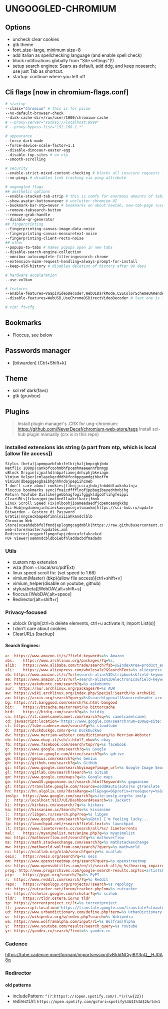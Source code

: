 # UNGOOGLED-CHROMIUM

## Options
- uncheck clear cookies
- gtk theme
- font_size=large, minimum size=8
- add italian as spellchecking language (and enable spell check)
- block notifications globally from "Site settings"(!)
- setup search engines: Searx as default, add ddg, and keep nosearch; use just Tab as shortcut.
- startup: continue where you left off

## Cli flags [now in chromium-flags.conf]
``` sh
# startup
--class="Chromium" # this is for picom
--no-default-browser-check
--disk-cache-dir=/run/user/1000/chromium-cache
# --proxy-server="socks5://localhost:9999"
# --proxy-bypass-list="192.168.1.*"

# appearance
--force-dark-mode
--force-device-scale-factor=1.1
--disable-dinosaur-easter-egg
--disable-top-sites # on ntp
--smooth-scrolling

# security
--enable-strict-mixed-content-checking # blocks all insecure requests from secure contexts (http requests from an http site)
--no-pings # disables link tracking via ping attribute

# ungoogled flags
## aesthetic options
--enable-stacked-tab-strip # this is comfy for enormous amounts of tabs
--show-avatar-button=never # unclutter chromium UI
--bookmark-bar-ntp=never # bookmarks on about:newtab, new-tab-page (useless)
--remove-tabsearch-button
--remove-grab-handle
--disable-qr-generator
## fingerprinting
--fingerprinting-canvas-image-data-noise
--fingerprinting-canvas-measuretext-noise
--fingerprinting-client-rects-noise
## other
--popups-to-tabs # makes popups open in new tabs
--disable-search-engine-collection
--omnibox-autocomplete-filtering=search-chrome
--extension-mime-request-handling=always-prompt-for-install
--keep-old-history # disables deletion of history after 90 days

# hardware acceleration
--use-vulkan

# features
--enable-features=VaapiVideoDecoder,WebUIDarkMode,CSSColorSchemeUARendering,SystemNotifications,QuietNotificationPrompts,ParallelDownloading,ReaderMode,OverlayScrollbar,DisableQRGenerator,SetIpv6ProbeFalse # last two are ungoogled-specific
--disable-features=WebUSB,UseChromeOSDirectVideoDecoder # last one is for hw acc

# vim: ft=cfg
```

## Bookmarks
- Floccus, see below

## Passwords manager
- [bitwarden] {Ctrl+Shift+k}

## Theme
- sol ref dark(favs)
- gtk (gruvbox)

## Plugins
> Install plugin manager's .CRX for ung-chromium: https://github.com/NeverDecaf/chromium-web-store/tags
> Install sci-hub plugin manually (crx is in this repo)

### installed extensions ids string (a part from ntp, which is local [allow file access])
```
Stylus (beta)|apmmpaebfobifelkijhaljbmpcgbjbdo
Netflix 1080p|cankofcoohmbhfpcemhmaaeennfbnmgp
uBlock Origin|cjpalhdlnbpafiamejdnhcphjbkeiagm
Vimium Helper|cmlapekgcdddhkfcobppgamdgjbkoffm
Vimium|dbepggeogbaibhgnhhndojpepiihcmeb
I don't care about cookies|fihnjjcciajhdojfnbdddfaoknhalnja
floccus bookmarks sync|fnaicdffflnofjppbagibeoednhnbjhg
Return YouTube Dislike|gebbhagfogifgggkldgodflihgfeippi
ClearURLs|lckanjgmijmafbedllaakclkaicjfmnk
Linux Scroll Speed Fix|mlboohjioameadaedfjcpemcaangkkbp
Sci-Hub|ngdimemjinhiieikaocpncejnlcmaokm|https://sci-hub.ru/update
Bitwarden - Gestore di Password Gratis|nngceckbapebfimnlniiiahkandclblb
Chromium Web Store|ocaahdebbfolfmndjeplogmgcagdmblk|https://raw.githubusercontent.com/NeverDecaf/chromium-web-store/master/updates.xml
Redirector|ocgpenflpmgnfapjedencafcfakcekcd
PDF Viewer|oemmndcbldboiebfnladdacbdfmadadm
```

### Utils
- custom ntp extension
- wza (from ~/.local/src/pdfExt)
- linux speed scroll fix: (set speed to 1.66)
- vimium(Master) (bkp){allow file access}[ctrl+shift+v]
- vimium_helper(disable on youtube, github)
- stylus(beta)[WebDAV,alt+shift+s]
- floccus [WebDAV,alt+space]
- Redirector[alt+shift+r]

### Privacy-focused
- ublock Origin[ctrl+b delete elements, ctrl+u activate it, import List(s)]
- I don't care about cookies
- ClearURLs [backup]

#### Search Engines:
``` cfg
a:	https://www.amazon.it/s/?field-keywords=%s Amazon
abs:	https://www.archlinux.org/packages/?q=%s,
alib:	https://www.alibaba.com/trade/search?fsb=y&IndexArea=product_en&CatId=&SearchText=%s alibaba
ali:	https://www.aliexpress.com/wholesale?&SearchText=%s aliexpress
ab:	https://www.amazon.it/s/?url=search-alias%3Dstripbooks&field-keywords=%s amazonbooks
ae:	https://www.amazon.it/s/?url=search-alias%3Delectronics&field-keywords=%s amazonelectronics
au:	https://askubuntu.com/search?q=%s askubuntu
aur:  https://aur.archlinux.org/packages?K=%s AUR
aw:	https://wiki.archlinux.org/index.php/Special:Search/%s archwiki
ax:	https://arxiv.org/search?query=%s&searchtype=all&source=header arxiv
bg:	https://it.banggood.com/search/%s.html bangood
bit:	https://btcache.me/torrent/%s bittorcache
btd:	https://btdig.com/search?q=%s bitdig
ca:	https://it.camelcamelcamel.com/search?sq=%s camelcamelcamel
cd:	javascript:location='https://www.google.com/search?num=100&q=site:'%20+%20escape(location.hostname)%20+%20'%20%S'%20;%20void%200 cd
ct:	https://tube.cadence.moe/search?q=%s cloudtube
d:	https://duckduckgo.com/?q=%s DuckDuckGo
dw:	https://www.merriam-webster.com/dictionary/%s Merriam-Webster
eb:	https://www.ebay.it/sch/i.html?_nkw=%s ebay
fb:	https://www.facebook.com/search/top/?q=%s facebook
g:	https://www.google.com/search?q=%s Google
gd:	https://drive.google.com/drive/search?q=%s gdrive
ge:	https://genius.com/search?q=%s Genius
gh:	https://github.com/search?q=%s GitHub
gi:	https://www.google.com/searchbyimage?image_url=%s Google Image Search
gl:	https://gitlab.com/search?search=%s GitLab
gm:	https://www.google.com/maps?q=%s Google maps
go:	https://www15.gogoanime.io//search.html?keyword=%s gogoanime
gt:	https://translate.google.com/?source=osdd#auto|auto|%s gtranslate
hn:	https://hn.algolia.com/?dateRange=all&page=0&prefix=true&query=%s&sort=byPopularity&type=story
imslp:	https://www.google.com/search?q=site:imslp.org+%s imslp
j:	http://localhost:9117/UI/Dashboard#search=%s Jackett
ki:	https://kickass.cm/usearch/?q=%s kickass
ka:	https://kissanime.ac/Search/?s=%s kissanime
l:	https://libgen.rs/search.php?req=%s libgen
lk:	https://www.google.com/search?q=%s&btnI I'm feeling lucky...
lp:	https://launchpad.net/+search?field.text=%s launchpad
lt:	https://www.limetorrents.cc/search/all/%s/ limetorrents
mal:	https://myanimelist.net/anime.php?q=%s myanimelist
mo:	https://mathoverflow.net/search?q=%s mathoverflow
ms:	https://math.stackexchange.com/search?q=%s mathstackexchange
mw:	https://mathworld.wolfram.com/search/?query=%s mathworld
nc:	https://ncatlab.org/nlab/search?query=%s ncatlab
oeis:	https://oeis.org/search?q=%s oeis
om:	https://www.openstreetmap.org/search?query=%s openstreetmap
os:	https://www.opensubtitles.com/en/it/search-all/q-%s/hearing_impaired-include/machine_translated-/trusted_sources-
prog: http://www.progarchives.com/google-search-results.asp?cx=artists&q=%s#gsc.tab=0&gsc.q=%s&gsc.page=1 prograrchives
pip:	https://pypi.org/search/?q=%s PyPI
r:	https://www.reddit.com/search/?q=%s Reddit
repo:	https://repology.org/projects/?search=%s repology
rt:	https://rutracker.net/forum/tracker.php?nm=%s rutracker
sc:	https://scholar.google.com/scholar?q=%s scihub
tldr:	https://tldr.ostera.io/%s tldr
tp:	https://torrentproject.cc/?t=%s torrentproject
tt:	javascript:location='https://translate.google.com/translate?sl=auto&tl=%s&u='%20+%20encodeURIComponent(document.URL); tt
ud:	https://www.urbandictionary.com/define.php?term=%s UrbanDictionary
w:	https://wikipedia.org/w/index.php?search=%s Wikipedia
wa:	https://www.wolframalpha.com/input/?i=%s Wolfram|Alpha
y:	https://www.youtube.com/results?search_query=%s Youtube
yr:	https://yandex.ru/search/?text=%s yandex.ru
```

### Cadence
https://tube.cadence.moe/formapi/importsession/lvBtddNCiyjBY3qQ__HJ0A8q

### Redirector
#### old patterns
- includePattern: `^(?:https?://)open.spotify.com/(.*)/(\w{22})`
- redirectUrl: `https://open.spotify.com/go?uri=spotify%3A$1%3A$2&rtd=1`
